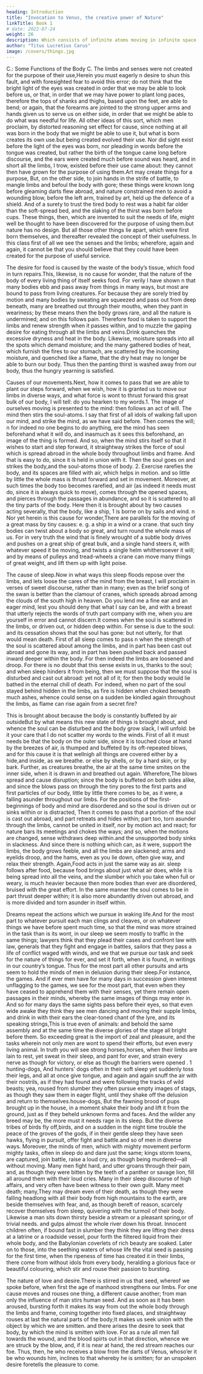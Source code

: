 ```yaml
---
heading: Introduction
title: "Invocation to Venus, the creative power of Nature"
linkTitle: Book 1
# date: 2022-07-24
weight: 26
description: Which consists of infinite atoms moving in infinite space
author: "Titus Lucretius Carus"
image: /covers/things.jpg
---
```



C.: Some Functions of the Body
C. The limbs and senses were not created for the purpose of their use,Herein you must eagerly
n
 desire to shun this fault, and with foresighted fear to avoid this error; do not think that the bright light of the eyes was created in order that we may be able to look before us, or that, in order that we may have power to plant long paces, therefore the tops of shanks and thighs, based upon the feet, are able to bend; or again, that the forearms are jointed to the strong upper arms and hands given us to serve us on either side, in order that we might be able to do what was needful for life. All other ideas of this sort, which men proclaim, by distorted reasoning set effect for cause, since nothing at all was born in the body that we might be able to use it, but what is born creates its own use.but being created evolved their use. Nor did sight exist before the light of the eyes was born, nor pleading in words before the tongue was created, but rather the birth of the tongue came long before discourse, and the ears were created much before sound was heard, and in short all the limbs, I trow, existed before their use came about: they cannot then have grown for the purpose of using them.Art may create things for a purpose, But, on the other side, to join hands in the strife of battle, to mangle limbs and befoul the body with gore; these things were known long before gleaming darts flew abroad, and nature constrained men to avoid a wounding blow, before the left arm, trained by art, held up the defence of a shield. And of a surety to trust the tired body to rest was a habit far older than the soft-spread bed, and the slaking of the thirst was born before cups. These things, then, which are invented to suit the needs of life, might well be thought to have been discovered for the purpose of using them.but nature has no design. But all those other things lie apart, which were first born themselves, and thereafter revealed the concept of their usefulness. In this class first of all we see the senses and the limbs; wherefore, again and again, it cannot be that you should believe that they could have been created for the purpose of useful service.

The desire for food is caused by the waste of the body’s tissue, which food in turn repairs.This, likewise, is no cause for wonder, that the nature of the body of every living thing of itself seeks food. For verily I have shown
n
 that many bodies ebb and pass away from things in many ways, but most are bound to pass from living creatures. For because they are sorely tried by motion and many bodies by sweating are squeezed and pass out from deep beneath, many are breathed out through their mouths, when they pant in weariness; by these means then the body grows rare, and all the nature is undermined; and on this follows pain. Therefore food is taken to support the limbs and renew strength when it passes within, and to muzzle the gaping desire for eating through all the limbs and veins.Drink quenches the excessive dryness and heat in the body. Likewise, moisture spreads into all the spots which demand moisture; and the many gathered bodies of heat, which furnish the fires to our stomach, are scattered by the incoming moisture, and quenched like a flame, that the dry heat may no longer be able to burn our body. Thus then the panting thirst is washed away from our body, thus the hungry yearning is satisfied.

Causes of our movements.Next, how it comes to pass that we are able to plant our steps forward, when we wish, how it is granted us to move our limbs in diverse ways, and what force is wont to thrust forward this great bulk of our body, I will tell: do you hearken to my words.1. The image of ourselves moving is presented to the mind: then follows an act of will. The mind then stirs the soul-atoms. I say that first of all idols of walking fall upon our mind, and strike the mind, as we have said before. Then comes the will;
n
 for indeed no one begins to do anything, ere the mind has seen beforehand what it will do, and inasmuch as it sees this beforehand, an image of the thing is formed. And so, when the mind stirs itself so that it wishes to start and step forward, it straightway strikes the force of soul which is spread abroad in the whole body throughout limbs and frame. And that is easy to do, since it is held in union with it. Then the soul goes on and strikes the body,and the soul-atoms those of body. 2. Exercise rarefies the body, and its spaces are filled with air, which helps in motion. and so little by little the whole mass is thrust forward and set in movement. Moreover, at such times the body too becomes rarefied, and air (as indeed it needs must do, since it is always quick to move), comes through the opened spaces, and pierces through the passages in abundance, and so it is scattered to all the tiny parts of the body. Here then it is brought about by two causes acting severally, that the body, like a ship,
1
 is borne on by sails and wind.
n
 Nor yet herein is this cause for wonder,There are parallels for the moving of a great mass by tiny causes: e. g. a ship in a wind or a crane. that such tiny bodies can twist about a body so great, and turn round the whole mass of us. For in very truth the wind that is finely wrought of a subtle body drives and pushes on a great ship of great bulk, and a single hand steers it, with whatever speed it be moving, and twists a single helm whithersoever it will; and by means of pulleys and tread-wheels a crane can move many things of great weight, and lift them up with light poise.

The cause of sleep.Now in what ways this sleep floods repose over the limbs, and lets loose the cares of the mind from the breast, I will proclaim in verses of sweet discourse, rather than in many; even as the brief song of the swan is better than the clamour of cranes, which spreads abroad among the clouds of the south high in heaven. Do you lend me a fine ear and an eager mind, lest you should deny that what I say can be, and with a breast that utterly rejects the words of truth part company with me, when you are yourself in error and cannot discern.It comes when the soul is scattered in the limbs, or driven out, or hidden deep within. For sense is due to the soul: and its cessation shows that the soul has gone: but not utterly, for that would mean death. First of all sleep comes to pass
n
 when the strength of the soul is scattered about among the limbs, and in part has been cast out abroad and gone its way, and in part has been pushed back and passed inward deeper within the body. For then indeed the limbs are loosened and droop. For there is no doubt that this sense exists in us, thanks to the soul; and when sleep hinders it from being, then we must suppose that the soul is disturbed and cast out abroad: yet not all of it; for then the body would lie bathed in the eternal chill of death. For indeed, when no part of the soul stayed behind hidden in the limbs, as fire is hidden when choked beneath much ashes, whence could sense on a sudden be kindled again throughout the limbs, as flame can rise again from a secret fire?

This is brought about because the body is constantly buffeted by air outsideBut by what means this new state of things is brought about, and whence the soul can be disturbed and the body grow slack, I will unfold: be it your care that I do not scatter my words to the winds. First of all it must needs be that the body on the outer side, since it is touched close at hand by the breezes of air, is thumped and buffeted by its oft-repeated blows, and for this cause it is that wellnigh all things are covered either by a hide,and inside, as we breathe. or else by shells, or by a hard skin, or by bark. Further, as creatures breathe, the air at the same time smites on the inner side, when it is drawn in and breathed out again. Wherefore,The blows spread and cause disruption; since the body is buffeted on both sides alike, and since the blows pass on through the tiny pores to the first parts and first particles of our body, little by little there comes to be, as it were, a falling asunder throughout our limbs. For the positions of the first-beginnings of body and mind are disordered.and so the soul is driven out or sinks within or is distracted, Then it comes to pass that a portion of the soul is cast out abroad, and part retreats and hides within; part too, torn asunder through the limbs, cannot be united in itself, nor by motion act and react; for nature bars its meetings and chokes the ways; and so, when the motions are changed, sense withdraws deep within.and the unsupported body sinks in slackness. And since there is nothing which can, as it were, support the limbs, the body grows feeble, and all the limbs are slackened; arms and eyelids droop, and the hams, even as you lie down, often give way, and relax their strength. Again,Food acts in just the same way as air. sleep follows after food, because food brings about just what air does, while it is being spread into all the veins, and the slumber which you take when full or weary, is much heavier because then more bodies than ever are disordered, bruised with the great effort. In the same manner the soul comes to be in part thrust deeper within; it is also more abundantly driven out abroad, and is more divided and torn asunder in itself within.

Dreams repeat the actions which we pursue in waking life.And for the most part to whatever pursuit each man clings and cleaves, or on whatever things we have before spent much time, so that the mind was more strained in the task than is its wont, in our sleep we seem mostly to traffic in the same things; lawyers think that they plead their cases and confront law with law, generals that they fight and engage in battles, sailors that they pass a life of conflict waged with winds, and we that we pursue our task and seek for the nature of things for ever, and set it forth, when it is found, in writings in our country’s tongue. Thus for the most part all other pursuits and arts seem to hold the minds of men in delusion during their sleep.For instance, the games. And if ever men have for many days in succession given interest unflagging to the games, we see for the most part, that even when they have ceased to apprehend them with their senses, yet there remain open passages in their minds, whereby the same images of things may enter in. And so for many days the same sights pass before their eyes, so that even wide awake they think they see men dancing and moving their supple limbs, and drink in with their ears the clear-toned chant of the lyre, and its speaking strings,This is true even of animals: and behold the same assembly and at the same time the diverse glories of the stage all bright before them. So exceeding great is the import of zeal and pleasure, and the tasks wherein not only men are wont to spend their efforts, but even every living animal. In truth you will see strong horses,horses, when their limbs are lain to rest, yet sweat in their sleep, and pant for ever, and strain every nerve as though for victory, or else as though the barriers were opened .
1
hunting-dogs, And hunters’ dogs often in their soft sleep yet suddenly toss their legs, and all at once give tongue, and again and again snuff the air with their nostrils, as if they had found and were following the tracks of wild beasts; yea, roused from slumber they often pursue empty images of stags, as though they saw them in eager flight, until they shake off the delusion and return to themselves.house-dogs, But the fawning brood of pups brought up in the house, in a moment shake their body and lift it from the ground, just as if they beheld unknown forms and faces. And the wilder any breed may be, the more must it needs rage in its sleep. But the diverse tribes of birds fly off,birds, and on a sudden in the night time trouble the peace of the groves of the gods, if in their gentle sleep they have seen hawks, flying in pursuit, offer fight and battle.and so of men in diverse ways. Moreover, the minds of men, which with mighty movement perform mighty tasks, often in sleep do and dare just the same; kings storm towns, are captured, join battle, raise a loud cry, as though being murdered—all without moving. Many men fight hard, and utter groans through their pain, and, as though they were bitten by the teeth of a panther or savage lion, fill all around them with their loud cries. Many in their sleep discourse of high affairs, and very often have been witness to their own guilt. Many meet death; many,They may dream even of their death, as though they were falling headlong with all their body from high mountains to the earth, are beside themselves with fear, and, as though bereft of reason, scarcely recover themselves from sleep, quivering with the turmoil of their body. Likewise a man sits down thirsty beside a stream or a pleasant spring,or of trivial needs. and gulps almost the whole river down his throat. Innocent children often, if bound fast in slumber they think they are lifting their dress at a latrine or a roadside vessel, pour forth the filtered liquid from their whole body, and the Babylonian coverlets of rich beauty are soaked. Later on to those, into the seething waters of whose life the vital seed is passing for the first time, when the ripeness of time has created it in their limbs, there come from without idols from every body, heralding a glorious face or beautiful colouring, which stir and rouse their passion to bursting.

The nature of love and desire.There is stirred in us that seed, whereof we spoke before, when first the age of manhood strengthens our limbs. For one cause moves and rouses one thing, a different cause another; from man only the influence of man stirs human seed. And as soon as it has been aroused, bursting forth it makes its way from out the whole body through the limbs and frame, coming together into fixed places, and straightway rouses at last the natural parts of the body;It makes us seek union with the object by which we are smitten. and there arises the desire to seek that body, by which the mind is smitten with love. For as a rule all men fall towards the wound, and the blood spirts out in that direction, whence we are struck by the blow, and, if it is near at hand, the red stream reaches our foe. Thus, then, he who receives a blow from the darts of Venus, whoso’er it be who wounds him, inclines to that whereby he is smitten; for an unspoken desire foretells the pleasure to come.


